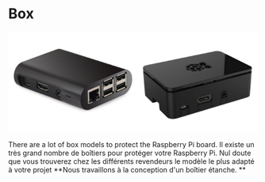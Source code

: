 # Box

![](../en/box.png)

There are a lot of box models to protect the Raspberry Pi board. Il existe un très grand nombre de boîtiers pour protéger votre Raspberry Pi. Nul doute que vous trouverez chez les différents revendeurs le modèle le plus adapté à votre projet
**Nous travaillons à la conception d'un boîtier étanche. **